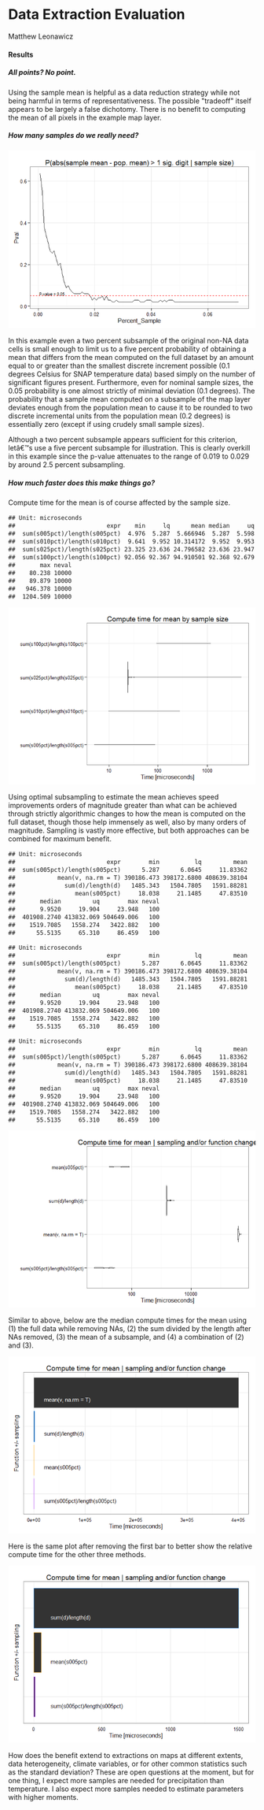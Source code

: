 # Data Extraction Evaluation
Matthew Leonawicz  


#### Results

##### All points? No point.

Using the sample mean is helpful as a data reduction strategy while not being harmful in terms of representativeness.
The possible "tradeoff" itself appears to be largely a false dichotomy.
There is no benefit to computing the mean of all pixels in the example map layer.

##### How many samples do we really need?

![](eval_res_files/figure-html/sigdig-1.png) 

In this example even a two percent subsample of the original non-NA data cells is small enough to limit us to a five percent probability of obtaining a mean that differs from the mean computed on the full dataset
by an amount equal to or greater than the smallest discrete increment possible (0.1 degrees Celsius for SNAP temperature data) based simply on the number of significant figures present.
Furthermore, even for nominal sample sizes, the 0.05 probability is one almost strictly of minimal deviation (0.1 degrees).
The probability that a sample mean computed on a subsample of the map layer deviates enough from the population mean
to cause it to be rounded to two discrete incremental units from the population mean (0.2 degrees) is essentially zero (except if using crudely small sample sizes).

Although a two percent subsample appears sufficient for this criterion, letâ€™s use a five percent subsample for illustration.
This is clearly overkill in this example since the p-value attenuates to the range of 0.019 to 0.029 by around 2.5 percent subsampling.

##### How much faster does this make things go?

Compute time for the mean is of course affected by the sample size.




```
## Unit: microseconds
##                          expr    min     lq      mean median     uq
##  sum(s005pct)/length(s005pct)  4.976  5.287  5.666946  5.287  5.598
##  sum(s010pct)/length(s010pct)  9.641  9.952 10.314172  9.952  9.953
##  sum(s025pct)/length(s025pct) 23.325 23.636 24.796582 23.636 23.947
##  sum(s100pct)/length(s100pct) 92.056 92.367 94.910501 92.368 92.679
##       max neval
##    80.238 10000
##    89.879 10000
##   946.378 10000
##  1204.509 10000
```

![](eval_res_files/figure-html/benchmarks3-1.png) 

Using optimal subsampling to estimate the mean achieves speed improvements orders of magnitude greater than what can be achieved through strictly algorithmic changes to how the mean is computed on the full dataset,
though those help immensely as well, also by many orders of magnitude.
Sampling is vastly more effective, but both approaches can be combined for maximum benefit.


```
## Unit: microseconds
##                          expr        min          lq         mean
##  sum(s005pct)/length(s005pct)      5.287      6.0645     11.83362
##            mean(v, na.rm = T) 390186.473 398172.6800 408639.38104
##              sum(d)/length(d)   1485.343   1504.7805   1591.88281
##                 mean(s005pct)     18.038     21.1485     47.83510
##       median         uq        max neval
##       9.9520     19.904     23.948   100
##  401908.2740 413832.069 504649.006   100
##    1519.7085   1558.274   3422.882   100
##      55.5135     65.310     86.459   100
```

```
## Unit: microseconds
##                          expr        min          lq         mean
##  sum(s005pct)/length(s005pct)      5.287      6.0645     11.83362
##            mean(v, na.rm = T) 390186.473 398172.6800 408639.38104
##              sum(d)/length(d)   1485.343   1504.7805   1591.88281
##                 mean(s005pct)     18.038     21.1485     47.83510
##       median         uq        max neval
##       9.9520     19.904     23.948   100
##  401908.2740 413832.069 504649.006   100
##    1519.7085   1558.274   3422.882   100
##      55.5135     65.310     86.459   100
```

```
## Unit: microseconds
##                          expr        min          lq         mean
##  sum(s005pct)/length(s005pct)      5.287      6.0645     11.83362
##            mean(v, na.rm = T) 390186.473 398172.6800 408639.38104
##              sum(d)/length(d)   1485.343   1504.7805   1591.88281
##                 mean(s005pct)     18.038     21.1485     47.83510
##       median         uq        max neval
##       9.9520     19.904     23.948   100
##  401908.2740 413832.069 504649.006   100
##    1519.7085   1558.274   3422.882   100
##      55.5135     65.310     86.459   100
```

![](eval_res_files/figure-html/benchmarks4-1.png) 

Similar to above, below are the median compute times for the mean using (1) the full data while removing NAs, (2) the sum divided by the length after NAs removed, (3) the mean of a subsample, and (4) a combination of (2) and (3).

![](eval_res_files/figure-html/benchmarks4med1-1.png) 

Here is the same plot after removing the first bar to better show the relative compute time for the other three methods.

![](eval_res_files/figure-html/benchmarks4med2-1.png) 

How does the benefit extend to extractions on maps at different extents, data heterogeneity, climate variables,
or for other common statistics such as the standard deviation?
These are open questions at the moment, but for one thing,
I expect more samples are needed for precipitation than temperature.
I also expect more samples needed to estimate parameters with higher moments.
